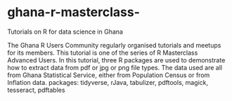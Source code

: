 # ghana-r-masterclass-
Tutorials on R for data science in Ghana

The Ghana R Users Community regularly organised tutorials and meetups for its members.
This tutorial is one of the series of R Masterclass Advanced Users.
In this tutorial, three R packages are used to demonstrate how to extract data from pdf or jpg or png file types.
The data used are all from Ghana Statistical Service, either from Population Census or from Inflation data.
packages: tidyverse, rJava, tabulizer, pdftools, magick, tesseract, pdftables
